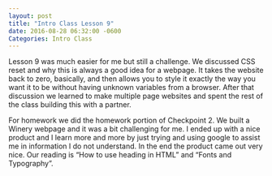 ```yaml
---
layout: post
title: "Intro Class Lesson 9"
date: 2016-08-28 06:32:00 -0600
Categories: Intro Class
---
```

Lesson 9 was much easier for me but still a challenge.  We discussed CSS reset and why this is always a good idea for a webpage.  It takes the website back to zero, basically, and then allows you to style it exactly the way you want it to be without having unknown variables from a browser.  After that discussion we learned to make multiple page websites and spent the rest of the class building this with a partner.

For homework we did the homework portion of Checkpoint 2.  We built a Winery webpage and it was a bit challenging for me.  I ended up with a nice product and I learn more and more by just trying and using google to assist me in information I do not understand.  In the end the product came out very nice. Our reading is “How to use heading in HTML” and “Fonts and Typography”.
